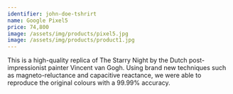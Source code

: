 ```yaml
---
identifier: john-doe-tshrirt
name: Google Pixel5
price: 74,800
image: /assets/img/products/pixel5.jpg
image: /assets/img/products/product1.jpg
---
```


This is a high-quality replica of The Starry Night by the Dutch post-impressionist painter Vincent van Gogh. Using brand new techniques such as magneto-reluctance and capacitive reactance, we were able to reproduce the original colours with a 99.99% accuracy.


